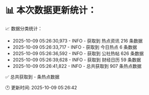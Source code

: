 📊 本次数据更新统计：
==========================

📈 数据分类统计：
- 2025-10-09 05:26:30,973 - INFO - 获取到 热点资讯 216 条数据
- 2025-10-09 05:26:33,717 - INFO - 获取到 今日热点 6 条数据
- 2025-10-09 05:26:36,592 - INFO - 获取到 公社热帖 626 条数据
- 2025-10-09 05:26:39,628 - INFO - 获取到 财经日历 59 条数据
- 2025-10-09 05:26:41,822 - INFO - 总共获取到 907 条热点数据

✅ 总共获取到 - 条热点数据

🕐 更新时间: 2025-10-09 05:26:42

